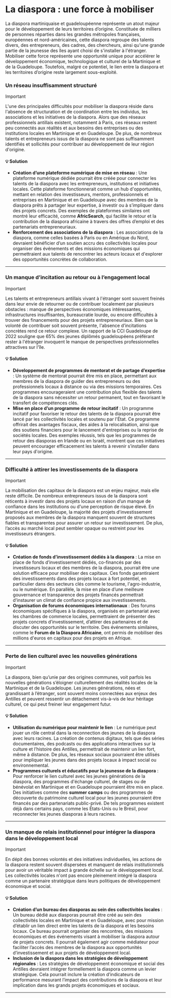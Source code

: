 # La diaspora : une force à mobiliser

La diaspora martiniquaise et guadeloupéenne représente un atout majeur pour le développement de leurs territoires d’origine. Constituée de milliers de personnes réparties dans les grandes métropoles françaises, européennes et nord-américaines, cette diaspora regroupe des talents divers, des entrepreneurs, des cadres, des chercheurs, ainsi qu'une grande partie de la jeunesse des îles ayant choisi de s'installer à l'étranger. Mobiliser cette force représente une opportunité unique pour accélérer le développement économique, technologique et culturel de la Martinique et de la Guadeloupe. Toutefois, malgré ce potentiel, le lien entre la diaspora et les territoires d’origine reste largement sous-exploité.

### Un réseau insuffisamment structuré

> [!IMPORTANT]
> L'une des principales difficultés pour mobiliser la diaspora réside dans l'absence de structuration et de coordination entre les individus, les associations et les initiatives de la diaspora. Alors que des réseaux professionnels antillais existent, notamment à Paris, ces réseaux restent peu connectés aux réalités et aux besoins des entreprises ou des institutions locales en Martinique et en Guadeloupe. De plus, de nombreux talents et entrepreneurs issus de la diaspora ne sont pas suffisamment identifiés et sollicités pour contribuer au développement de leur région d'origine.

#### 💡 Solution

- **Création d’une plateforme numérique de mise en réseau** : Une plateforme numérique dédiée pourrait être créée pour connecter les talents de la diaspora avec les entrepreneurs, institutions et initiatives locales. Cette plateforme fonctionnerait comme un hub d'opportunités, mettant en relation des investisseurs, mentors, professionnels et entreprises en Martinique et en Guadeloupe avec des membres de la diaspora prêts à partager leur expertise, à investir ou à s’impliquer dans des projets concrets. Des exemples de plateformes similaires ont montré leur efficacité, comme **AfricSearch**, qui facilite le retour et la contribution de la diaspora africaine à travers des offres d’emploi et des partenariats entrepreneuriaux.
- **Renforcement des associations de la diaspora** : Les associations de la diaspora, comme celles basées à Paris ou en Amérique du Nord, devraient bénéficier d’un soutien accru des collectivités locales pour organiser des événements et des missions économiques qui permettraient aux talents de rencontrer les acteurs locaux et d'explorer des opportunités concrètes de collaboration.

---

### Un manque d’incitation au retour ou à l’engagement local

> [!IMPORTANT]
> Les talents et entrepreneurs antillais vivant à l'étranger sont souvent freinés dans leur envie de retourner ou de contribuer localement par plusieurs obstacles : manque de perspectives économiques intéressantes, infrastructures insuffisantes, bureaucratie lourde, ou encore difficultés à trouver des financements pour des projets entrepreneuriaux. Bien que la volonté de contribuer soit souvent présente, l'absence d’incitations concrètes rend ce retour complexe. Un rapport de la CCI Guadeloupe de 2022 souligne que 65% des jeunes diplômés guadeloupéens préférant rester à l'étranger invoquent le manque de perspectives professionnelles attractives sur l'île.

#### 💡 Solution

- **Développement de programmes de mentorat et de partage d’expertise** : Un système de mentorat pourrait être mis en place, permettant aux membres de la diaspora de guider des entrepreneurs ou des professionnels locaux à distance ou via des missions temporaires. Ces programmes encourageraient une contribution plus flexible des talents de la diaspora sans nécessiter un retour permanent, tout en favorisant le transfert de compétences clés.
- **Mise en place d’un programme de retour incitatif** : Un programme incitatif pour favoriser le retour des talents de la diaspora pourrait être lancé par les collectivités locales et soutenu par l'État. Ce programme offrirait des avantages fiscaux, des aides à la relocalisation, ainsi que des soutiens financiers pour le lancement d'entreprises ou la reprise de sociétés locales. Des exemples réussis, tels que les programmes de retour des diasporas en Irlande ou en Israël, montrent que ces initiatives peuvent encourager efficacement les talents à revenir s’installer dans leur pays d'origine.

---

### Difficulté à attirer les investissements de la diaspora

> [!IMPORTANT]
> La mobilisation des capitaux de la diaspora est un enjeu majeur, mais elle reste difficile. De nombreux entrepreneurs issus de la diaspora sont réticents à investir dans des projets locaux en raison d’un manque de confiance dans les institutions ou d'une perception de risque élevé. En Martinique et en Guadeloupe, la majorité des projets d'investissement proposés aux membres de la diaspora manquent souvent de structures fiables et transparentes pour assurer un retour sur investissement. De plus, l’accès au marché local peut sembler opaque ou restreint pour les investisseurs étrangers.

#### 💡 Solution

- **Création de fonds d’investissement dédiés à la diaspora** : La mise en place de fonds d’investissement dédiés, co-financés par des investisseurs locaux et des membres de la diaspora, pourrait être une solution efficace pour mobiliser des capitaux. Ces fonds garantiraient des investissements dans des projets locaux à fort potentiel, en particulier dans des secteurs clés comme le tourisme, l'agro-industrie, ou le numérique. En parallèle, la mise en place d’une meilleure gouvernance et transparence des projets financés permettrait d’instaurer un climat de confiance propice aux investissements.
- **Organisation de forums économiques internationaux** : Des forums économiques spécifiques à la diaspora, organisés en partenariat avec les chambres de commerce locales, permettraient de présenter des projets concrets d’investissement, d’attirer des partenaires et de discuter des opportunités sur le territoire. Des événements similaires, comme le **Forum de la Diaspora Africaine**, ont permis de mobiliser des millions d'euros en capitaux pour des projets en Afrique.

---

### Perte de lien culturel avec les nouvelles générations

> [!IMPORTANT]
> La diaspora, bien qu’unie par des origines communes, voit parfois les nouvelles générations s’éloigner culturellement des réalités locales de la Martinique et de la Guadeloupe. Les jeunes générations, nées et grandissant à l’étranger, sont souvent moins connectées aux enjeux des Antilles et peuvent ressentir un détachement vis-à-vis de leur héritage culturel, ce qui peut freiner leur engagement futur.

#### 💡 Solution

- **Utilisation du numérique pour maintenir le lien** : Le numérique peut jouer un rôle central dans la reconnection des jeunes de la diaspora avec leurs racines. La création de contenus digitaux, tels que des séries documentaires, des podcasts ou des applications interactives sur la culture et l’histoire des Antilles, permettrait de maintenir un lien fort, même à distance. De plus, les réseaux sociaux pourraient être utilisés pour impliquer les jeunes dans des projets locaux à impact social ou environnemental.
- **Programmes culturels et éducatifs pour la jeunesse de la diaspora** : Pour renforcer le lien culturel avec les jeunes générations de la diaspora, des programmes d'échange culturel, de stages ou de bénévolat en Martinique et en Guadeloupe pourraient être mis en place. Des initiatives comme des **summer camps** ou des programmes de découverte du patrimoine culturel local pour les jeunes pourraient être financés par des partenariats public-privé. De tels programmes existent déjà dans certains pays, comme les États-Unis ou le Brésil, pour reconnecter les jeunes diasporas à leurs racines.

---

### Un manque de relais institutionnel pour intégrer la diaspora dans le développement local

> [!IMPORTANT]
> En dépit des bonnes volontés et des initiatives individuelles, les actions de la diaspora restent souvent dispersées et manquent de relais institutionnels pour avoir un véritable impact à grande échelle sur le développement local. Les collectivités locales n'ont pas encore pleinement intégré la diaspora comme un partenaire stratégique dans leurs politiques de développement économique et social.

#### 💡 Solution

- **Création d’un bureau des diasporas au sein des collectivités locales** : Un bureau dédié aux diasporas pourrait être créé au sein des collectivités locales en Martinique et en Guadeloupe, avec pour mission d’établir un lien direct entre les talents de la diaspora et les besoins locaux. Ce bureau pourrait organiser des rencontres, des missions économiques et des événements visant à mobiliser la diaspora autour de projets concrets. Il pourrait également agir comme médiateur pour faciliter l’accès des membres de la diaspora aux opportunités d’investissement et aux projets de développement local.
- **Inclusion de la diaspora dans les stratégies de développement régionales** : Les stratégies de développement économique et social des Antilles devraient intégrer formellement la diaspora comme un levier stratégique. Cela pourrait inclure la création d’indicateurs de performance mesurant l’impact des contributions de la diaspora et leur implication dans les grands projets économiques et sociaux.

---
